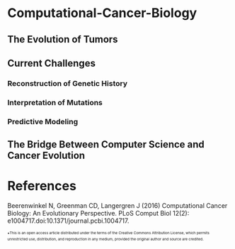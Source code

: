 # Computational-Cancer-Biology

## The Evolution of Tumors

## Current Challenges
### Reconstruction of Genetic History
### Interpretation of Mutations
### Predictive Modeling

## The Bridge Between Computer Science and Cancer Evolution

# References

Beerenwinkel N, Greenman CD, Langergren J (2016) Computational Cancer Biology: An Evolutionary Perspective. PLoS Comput Biol 12(2): e1004717.doi:10.1371/journal.pcbi.1004717.

<sup><sup>*<sup>This is an open access article distributed under the terms of the Creative Commons Attribution License, which permits unrestricted use, distribution, and reproduction in any medium, provided the original author and source are credited.<sup>
